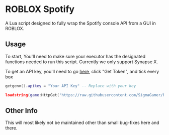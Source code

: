# ROBLOX Spotify
A Lua script designed to fully wrap the Spotify console API from a GUI in ROBLOX.

## Usage

To start, You'll need to make sure your executor has the designated functions needed to run this script.
Currently we only support Synapse X.

To get an API key, you'll need to go [here](https://developer.spotify.com/console/get-users-currently-playing-track/), click "Get Token", and tick every box

```lua
getgenv().apikey = "Your API Key" -- Replace with your key

loadstring(game:HttpGet("https://raw.githubusercontent.com/SigmaGamer/ROBLOX-Spotify/main/main.lua"))()
```

## Other Info

This will most likely not be maintained other than small bug-fixes here and there.
